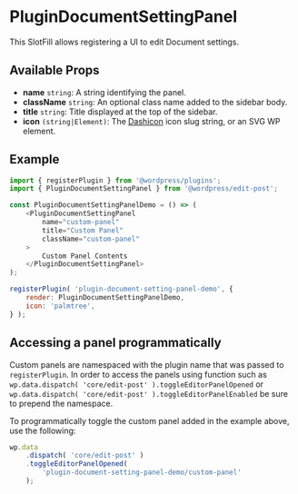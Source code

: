 # PluginDocumentSettingPanel

This SlotFill allows registering a UI to edit Document settings.

## Available Props

-   **name** `string`: A string identifying the panel.
-   **className** `string`: An optional class name added to the sidebar body.
-   **title** `string`: Title displayed at the top of the sidebar.
-   **icon** `(string|Element)`: The [Dashicon](https://developer.wordpress.org/resource/dashicons/) icon slug string, or an SVG WP element.

## Example

```js
import { registerPlugin } from '@wordpress/plugins';
import { PluginDocumentSettingPanel } from '@wordpress/edit-post';

const PluginDocumentSettingPanelDemo = () => (
	<PluginDocumentSettingPanel
		name="custom-panel"
		title="Custom Panel"
		className="custom-panel"
	>
		Custom Panel Contents
	</PluginDocumentSettingPanel>
);

registerPlugin( 'plugin-document-setting-panel-demo', {
	render: PluginDocumentSettingPanelDemo,
	icon: 'palmtree',
} );
```

## Accessing a panel programmatically

Custom panels are namespaced with the plugin name that was passed to `registerPlugin`.
In order to access the panels using function such as `wp.data.dispatch( 'core/edit-post' ).toggleEditorPanelOpened` or `wp.data.dispatch( 'core/edit-post' ).toggleEditorPanelEnabled` be sure to prepend the namespace.

To programmatically toggle the custom panel added in the example above, use the following:

```js
wp.data
	.dispatch( 'core/edit-post' )
	.toggleEditorPanelOpened(
		'plugin-document-setting-panel-demo/custom-panel'
	);
```
